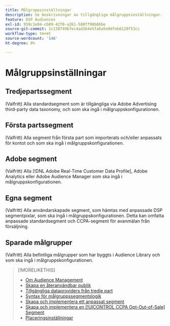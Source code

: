 ```yaml
---
title: Målgruppsinställningar
description: Se beskrivningar av tillgängliga målgruppsinställningar.
feature: DSP Audiences
exl-id: 959c1e04-cb09-42f0-a261-580ff98b86be
source-git-commit: 1c13874967ec4ad264e5fa6a5e0dfeb6120f53cc
workflow-type: tm+mt
source-wordcount: '148'
ht-degree: 0%

---
```


# Målgruppsinställningar

## Tredjepartssegment

(Valfritt) Alla standardsegment som är tillgängliga via Adobe Advertising third-party data taxonomy, och som ska ingå i målgruppskonfigurationen.

## Första partssegment

(Valfritt) Alla segment från första part som importerats och/eller anpassats för kontot och som ska ingå i målgruppskonfigurationen.

## Adobe segment

(Valfritt) Alla [!DNL Adobe Real-Time Customer Data Profile], Adobe Analytics eller Adobe Audience Manager som ska ingå i målgruppskonfigurationen.

## Egna segment

(Valfritt) Alla användarskapade segment, som hämtas med anpassade DSP segmentpixlar, som ska ingå i målgruppskonfigurationen. Detta kan omfatta anpassade standardsegment och CCPA-segment för avanmälan från försäljning.

## Sparade målgrupper

(Valfritt) Alla befintliga målgrupper som har byggts i Audience Library och som ska ingå i målgruppskonfigurationen.

>[!MORELIKETHIS]
>
>* [Om Audience Management](audience-about.md)
>* [Skapa en återanvändbar publik](reusable-audience-create.md)
>* [Tillgängliga dataproviders från tredje part](third-party-data-providers.md)
>* [Syntax för målgruppssegmentslogik](audience-segment-logic-syntax.md)
>* [Skapa och implementera ett anpassat segment](custom-segment-create.md)
>* [Skapa och implementera en [!UICONTROL CCPA Opt-Out-of-Sale] Segment](ccpa-opt-out-segment-create.md)
>* [Placeringsinställningar](/help/dsp/campaign-management/placements/placement-settings.md)

